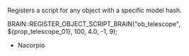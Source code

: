 Registers a script for any object with a specific model hash.

BRAIN::REGISTER_OBJECT_SCRIPT_BRAIN("ob_telescope", ${prop_telescope_01}, 100, 4.0, -1, 9);

- Nacorpio